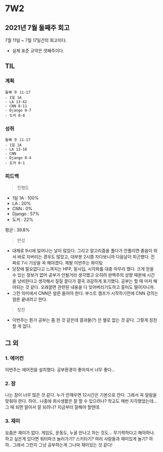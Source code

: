 # 7W2

## 2021년 7월 둘째주 회고

7월 11일 ~ 7월 17일간의 회고이다.

* 실제 표준 규약은 셋째주이다.

## TIL

### 계획

```text
둘째 주 11-17
- 1일 1A
- LA 13-42
- CNN 8-11
- Django 0-7
- 도커 0-8
```

### 성취

```text
둘째 주 11-17
- 1일 1A
- LA 13-18
- CNN 
- Django 0-4
- 도커 0-1
```

### 피드백

> 진행도

* 1일 1A : 100%
* LA : 20%
* CNN : 0%
* Django : 57%
* 도커 : 22%

평균 : 39.8%

> 반성

* 대체로 9시에 일어나는 날이 많았다. 그리고 알고리즘을 풀다가 안풀리면 졸음이 와서 바로 자버리는 경우도 많았고, 대부분 2시쯤 자다보니까 다음날이 피곤했다. 진짜로 7시 기상을 꼭 해야겠다. 제발 이번주는 화이팅
* 당장에 필요없다고 느껴지는 HFP, 밑시딥, 시각화를 대충 마무리 했다. 크게 얻을 수 있는 정보가 없어 공부가 안될거라 생각했고 오히려 완벽주의 성향 때문에 시간을 낭비한다고 생각해서 질질 끌다가 결국 과감하게 포기했다. 공부는 할 때 마저 해야되는 것 같다. 오래끌면 관련된 내용을 다 잊어버리기도하고 흥미도 떨어지니까.
* 그런 의미에서 CNN은 얼른 들어야 한다. 부스트 캠프가 시작하기전에 CNN 강의는 얼른 끝내려고 한다.

> 칭찬

* 이번주는 뭔가 공부는 좀 한 것 같은데 결과물\(?\) 은 별로 없는 것 같다. 그렇게 칭찬할 게 없다.

## 그 외

### 1. 에어컨

이번주는 에어컨을 설치했다. 공부환경이 좋아져서 너무 좋다...

### 2. 잠

나는 잠이 너무 많은 것 같다. 누가 안꺠우면 12시간은 기본으로 잔다. 그래서 꼭 알람을 맞춰야 한다. 하아.. 나중에 회사생활은 잘 할 수 있으려나? 학교도 매번 지각했었는데... 그 때 되면 알아서 잘 되려나? 지금부터 잘해야 할텐데.

### 3. 재미

요즘은 재미가 없다. 게임도, 운동도, 누굴 만나고 하는 것도... 무기력하다고 해야하나. 하고 싶은게 있다면 워터파크 놀러가기? 스키타기? 여러 사람들과 재미있게 놀기? 하하.. 그래서 그런지 그냥 공부하는게 그나마 재미있는 것 같다!







